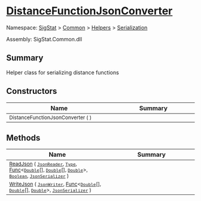 # [DistanceFunctionJsonConverter](./DistanceFunctionJsonConverter.md)

Namespace: [SigStat](../README.md) > [Common](./../../README.md) > [Helpers](./../README.md) > [Serialization](./README.md)

Assembly: SigStat.Common.dll

## Summary
Helper class for serializing distance functions

## Constructors

| Name<div><a href="#"><img width=400></a></div> | Summary<div><a href="#"><img width=475></a></div> | 
| --- | --- | 
| <sub>DistanceFunctionJsonConverter (  )</sub> | <sub></sub> | 


## Methods

| Name<div><a href="#"><img width=400></a></div> | Summary<div><a href="#"><img width=475></a></div> | 
| --- | --- | 
| <sub>[ReadJson](./Methods/DistanceFunctionJsonConverter--ReadJson.md) ( [`JsonReader`](./DistanceFunctionJsonConverter.md), [`Type`](https://docs.microsoft.com/en-us/dotnet/api/System.Type), [Func](https://docs.microsoft.com/en-us/dotnet/api/System.Func-3)\<[`Double`](https://docs.microsoft.com/en-us/dotnet/api/System.Double)[], [`Double`](https://docs.microsoft.com/en-us/dotnet/api/System.Double)[], [`Double`](https://docs.microsoft.com/en-us/dotnet/api/System.Double)>, [`Boolean`](https://docs.microsoft.com/en-us/dotnet/api/System.Boolean), [`JsonSerializer`](./DistanceFunctionJsonConverter.md) )</sub> | <sub></sub> | 
| <sub>[WriteJson](./Methods/DistanceFunctionJsonConverter--WriteJson.md) ( [`JsonWriter`](./DistanceFunctionJsonConverter.md), [Func](https://docs.microsoft.com/en-us/dotnet/api/System.Func-3)\<[`Double`](https://docs.microsoft.com/en-us/dotnet/api/System.Double)[], [`Double`](https://docs.microsoft.com/en-us/dotnet/api/System.Double)[], [`Double`](https://docs.microsoft.com/en-us/dotnet/api/System.Double)>, [`JsonSerializer`](./DistanceFunctionJsonConverter.md) )</sub> | <sub></sub> | 


